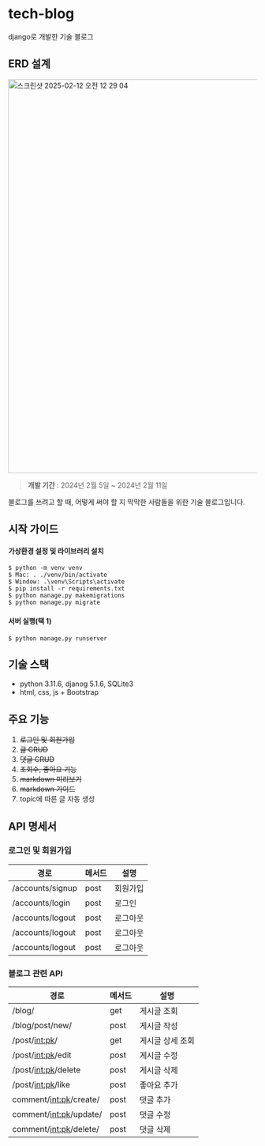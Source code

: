 # tech-blog
django로 개발한 기술 블로그

## ERD 설계
<img width="797" alt="스크린샷 2025-02-12 오전 12 29 04" src="https://github.com/user-attachments/assets/0d6960f3-e719-44c3-acdf-ecf162ded679" />

> **개발 기간** : 2024년 2월 5일 ~ 2024년 2월 11일 <br>

블로그를 쓰려고 할 때, 어떻게 써야 할 지 막막한 사람들을 위한 기술 블로그입니다.

## 시작 가이드
#### 가상환경 설정 및 라이브러리 설치
```
$ python -m venv venv
$ Mac: . ./venv/bin/activate
$ Window: .\venv\Scripts\activate
$ pip install -r requirements.txt
$ python manage.py makemigrations
$ python manage.py migrate
```
#### 서버 실행(택 1)
```
$ python manage.py runserver
```

## 기술 스택
* python 3.11.6, djanog 5.1.6, SQLite3
* html, css, js + Bootstrap

## 주요 기능
1. ~~로그인 및 회원가입~~
2. ~~글 CRUD~~
3. ~~댓글 CRUD~~
4. ~~조회수, 좋아요 기능~~
5. ~~markdown 미리보기~~
6. ~~markdown 가이드~~
7. topic에 따른 글 자동 생성

## API 명세서
### 로그인 및 회원가입
| 경로           | 메서드  | 설명   |
|--------------|------|------|
| /accounts/signup | post | 회원가입 |
| /accounts/login | post | 로그인  |
| /accounts/logout | post | 로그아웃 |
| /accounts/logout | post | 로그아웃 |
| /accounts/logout | post | 로그아웃 |

### 블로그 관련 API
| 경로           | 메서드  | 설명   |
|--------------|------|------|
| /blog/ | get | 게시글 조회 |
| /blog/post/new/ | post | 게시글 작성 |
| /post/<int:pk>/ | get | 게시글 상세 조회 |
| /post/<int:pk>/edit | post | 게시글 수정 |
| /post/<int:pk>/delete | post | 게시글 삭제 |
| /post/<int:pk>/like | post | 좋아요 추가 |
| comment/<int:pk>/create/ | post | 댓글 추가 |
| comment/<int:pk>/update/ | post | 댓글 수정 |
| comment/<int:pk>/delete/ | post | 댓글 삭제 |

